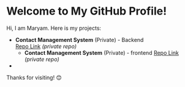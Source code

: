 # Welcome to My GitHub Profile!

Hi, I am Maryam. Here is  my projects:

- **Contact Management System** (Private) - Backend   
  [Repo Link](https://github.com/maryam552/ContactManagementBackend) *(private repo)*
  - **Contact Management System** (Private) - frontend 
  [Repo Link](https://github.com/maryam552/ContactManagementSystemFrontend) *(private repo)*
-
Thanks for visiting! 😊
